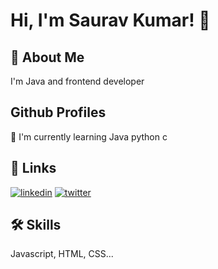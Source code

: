 # Hi, I'm Saurav Kumar! 👋

## 🚀 About Me
I'm Java and frontend developer

##  Github Profiles 
🧠 I'm currently learning Java python c 

## 🔗 Links
[![linkedin](https://img.shields.io/badge/linkedin-0A66C2?style=for-the-badge&logo=linkedin&logoColor=white)](https://www.linkedin.com/in/saurav-kumar-938b29238)
[![twitter](https://img.shields.io/badge/twitter-1DA1F2?style=for-the-badge&logo=twitter&logoColor=white)](https://twitter.com/)


## 🛠 Skills
Javascript, HTML, CSS...
